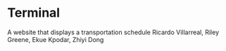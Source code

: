 # Terminal
A website that displays a transportation schedule
Ricardo Villarreal, Riley Greene, Ekue Kpodar, Zhiyi Dong
